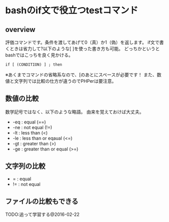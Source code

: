 # bashのif文で役立つtestコマンド

## overview
評価コマンドです。条件を渡してあげて0（真）か1（偽）を返します。
if文で書くときは省力して?以下のような[  ]を使った書き方も可能。
どっちかというとbashではこっちを良く見かける。


```
if [ (CONDITION) ] ; then
```

※あくまでコマンドの省略系なので、[のあとにスペースが必要です！
また、数値と文字列では比較の仕方が違うのでPHPerは要注意。


## 数値の比較
 数学記号ではなく、以下のような略語。
由来を覚えておけば大丈夫。

* -eq : equal (==)
* -ne : not equal (!=)
* -lt : less than (<)
* -le : less than or eqaual (<=)
* -gt : greater than (>)
* -ge : greater than or equal (>=)

## 文字列の比較
* =  : equal
* != : not equal

## ファイルの比較もできる
TODO:追って学習する@2016-02-22
